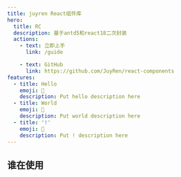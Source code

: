 ```yaml
---
title: juyren React组件库
hero:
  title: RC
  description: 基于antd5和react18二次封装
  actions:
    - text: 立即上手
      link: /guide

    - text: GitHub
      link: https://github.com/JuyRen/react-components
features:
  - title: Hello
    emoji: 💎
    description: Put hello description here
  - title: World
    emoji: 🌈
    description: Put world description here
  - title: '!'
    emoji: 🚀
    description: Put ! description here
---
```


## 谁在使用

<WhoAreUsing></WhoAreUsing>
